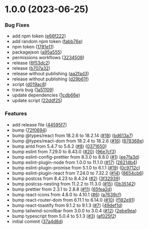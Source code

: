 # 1.0.0 (2023-06-25)


### Bug Fixes

* add npm token ([e66f222](https://github.com/Abdel-Monaam-Aouini/FashionHub/commit/e66f222db239fa9ff57258728f2bec1cff1c5a6b))
* add random npm token ([fabb76e](https://github.com/Abdel-Monaam-Aouini/FashionHub/commit/fabb76e30675432a37323fcbf5dc07a36953f431))
* npm token ([1781e11](https://github.com/Abdel-Monaam-Aouini/FashionHub/commit/1781e1117c74d0de74421521b56fb408e6defd50))
* packagejson ([a95a555](https://github.com/Abdel-Monaam-Aouini/FashionHub/commit/a95a55539e92444075fbda78756e543003128124))
* permissions workflows ([3234508](https://github.com/Abdel-Monaam-Aouini/FashionHub/commit/32345081751742296a1a2d441a5e8939c7f44fca))
* release ([6f53dc2](https://github.com/Abdel-Monaam-Aouini/FashionHub/commit/6f53dc2893e137a9db97d4fedfc68943a3b7eacc))
* release ([b707a32](https://github.com/Abdel-Monaam-Aouini/FashionHub/commit/b707a32a6bbf3e87d0ee0c26af44f16b4a9a1032))
* release without  publishing ([aa2fad3](https://github.com/Abdel-Monaam-Aouini/FashionHub/commit/aa2fad391f8028fb62fa56f99f99479b5013f782))
* release without publishing ([d29b61f](https://github.com/Abdel-Monaam-Aouini/FashionHub/commit/d29b61f066cfd297da647b263e916ce23282202a))
* script ([d019ac8](https://github.com/Abdel-Monaam-Aouini/FashionHub/commit/d019ac81c33bb3a209012d8d5644f5b8e72d3ac3))
* travis bug ([1a51109](https://github.com/Abdel-Monaam-Aouini/FashionHub/commit/1a51109f3c874fb00ac753cbb87c0d258514f8d5))
* update dependencies ([1cdb66e](https://github.com/Abdel-Monaam-Aouini/FashionHub/commit/1cdb66e7b4d535a527b55cf4c9d61c2ee34dbf68))
* update script ([22ddf25](https://github.com/Abdel-Monaam-Aouini/FashionHub/commit/22ddf25610fbc1c22b22909ae771fab4146bfc01))


### Features

* add release file ([44595f7](https://github.com/Abdel-Monaam-Aouini/FashionHub/commit/44595f7488ae9486c3b07ac7bef75a87ac9a560f))
* bump ([72f0694](https://github.com/Abdel-Monaam-Aouini/FashionHub/commit/72f0694ee7360b4533ed3f866cf251f8fd1be183))
* bump @types/react from 18.2.6 to 18.2.14 ([#18](https://github.com/Abdel-Monaam-Aouini/FashionHub/issues/18)) ([bd613a7](https://github.com/Abdel-Monaam-Aouini/FashionHub/commit/bd613a7beb175c48a6ef4581b470e804e3c5d5e2))
* bump @types/react-dom from 18.2.4 to 18.2.6 ([#16](https://github.com/Abdel-Monaam-Aouini/FashionHub/issues/16)) ([878368e](https://github.com/Abdel-Monaam-Aouini/FashionHub/commit/878368e44942b9df0c7d513645892530348dd972))
* bump antd from 5.4.7 to 5.6.2 ([#8](https://github.com/Abdel-Monaam-Aouini/FashionHub/issues/8)) ([0371650](https://github.com/Abdel-Monaam-Aouini/FashionHub/commit/0371650ac423afd6427aff349e3a5bfd82e96910))
* bump eslint from 7.29.0 to 8.43.0 ([#20](https://github.com/Abdel-Monaam-Aouini/FashionHub/issues/20)) ([96e7cf3](https://github.com/Abdel-Monaam-Aouini/FashionHub/commit/96e7cf320fa5e3fa4ef9258bf09658f9d2ce7f6f))
* bump eslint-config-prettier from 8.3.0 to 8.8.0 ([#1](https://github.com/Abdel-Monaam-Aouini/FashionHub/issues/1)) ([ee7fa3d](https://github.com/Abdel-Monaam-Aouini/FashionHub/commit/ee7fa3d716d3a575e67e98ff47d1389d6ceda6de))
* bump eslint-plugin-node from 1.0.0 to 11.1.0 ([#17](https://github.com/Abdel-Monaam-Aouini/FashionHub/issues/17)) ([26214b4](https://github.com/Abdel-Monaam-Aouini/FashionHub/commit/26214b479ca9c859b69d26d950366b207d8c1267))
* bump eslint-plugin-promise from 5.1.0 to 6.1.1 ([#19](https://github.com/Abdel-Monaam-Aouini/FashionHub/issues/19)) ([0c9712c](https://github.com/Abdel-Monaam-Aouini/FashionHub/commit/0c9712c1acdb9f2e7a18f1e00b64e075473f5358))
* bump eslint-plugin-react from 7.24.0 to 7.32.2 ([#14](https://github.com/Abdel-Monaam-Aouini/FashionHub/issues/14)) ([8654cb6](https://github.com/Abdel-Monaam-Aouini/FashionHub/commit/8654cb6060fb841af0ad7231291d12f2a183da1b))
* bump postcss from 8.4.23 to 8.4.24 ([#2](https://github.com/Abdel-Monaam-Aouini/FashionHub/issues/2)) ([3f32939](https://github.com/Abdel-Monaam-Aouini/FashionHub/commit/3f329391fadbef53f2c5a224b80d0f1837af50a6))
* bump postcss-nesting from 11.2.2 to 11.3.0 ([#15](https://github.com/Abdel-Monaam-Aouini/FashionHub/issues/15)) ([0b35142](https://github.com/Abdel-Monaam-Aouini/FashionHub/commit/0b351421516944cf34a3c34d7e1c3ffcbfe741f4))
* bump prettier from 2.3.1 to 2.8.8 ([#11](https://github.com/Abdel-Monaam-Aouini/FashionHub/issues/11)) ([65fea2d](https://github.com/Abdel-Monaam-Aouini/FashionHub/commit/65fea2d9d3e8d34d4f30c0695d407beb407772f1))
* bump react-icons from 4.8.0 to 4.10.1 ([#6](https://github.com/Abdel-Monaam-Aouini/FashionHub/issues/6)) ([a7639cf](https://github.com/Abdel-Monaam-Aouini/FashionHub/commit/a7639cf07ca05dca29145adba9134d661f5565b1))
* bump react-router-dom from 6.11.1 to 6.14.0 ([#10](https://github.com/Abdel-Monaam-Aouini/FashionHub/issues/10)) ([f182e91](https://github.com/Abdel-Monaam-Aouini/FashionHub/commit/f182e91c46800c19682e27e1e68ed3263fd7cb2a))
* bump react-toastify from 9.1.2 to 9.1.3 ([#7](https://github.com/Abdel-Monaam-Aouini/FashionHub/issues/7)) ([49def1d](https://github.com/Abdel-Monaam-Aouini/FashionHub/commit/49def1db112f597f175a70c55643d85dc5ebcb9f))
* bump tailwind-scrollbar from 3.0.0 to 3.0.4 ([#12](https://github.com/Abdel-Monaam-Aouini/FashionHub/issues/12)) ([2ebe9ea](https://github.com/Abdel-Monaam-Aouini/FashionHub/commit/2ebe9eaf509ce84d110ec1e292031bb9c5e7e679))
* bump typescript from 5.0.4 to 5.1.3 ([#3](https://github.com/Abdel-Monaam-Aouini/FashionHub/issues/3)) ([af025f2](https://github.com/Abdel-Monaam-Aouini/FashionHub/commit/af025f2054eb5bd912f575b63be66551d9675323))
* initial commit ([37a4d8d](https://github.com/Abdel-Monaam-Aouini/FashionHub/commit/37a4d8d67980dca4138aa7aadf1d6397a671ea53))
